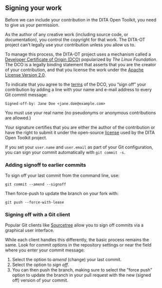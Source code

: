 ## Signing your work

<p class="lead">Before we can include your contribution in the DITA Open Toolkit, you need to give us your permission.</p>

As the author of any creative work (including source code, or documentation), you control the copyright for that work. The DITA-OT project can't legally use your contribution unless you allow us to.

To manage this process, the DITA-OT project uses a mechanism called a [Developer Certificate of Origin (DCO)][1] popularized by _The Linux Foundation_. The DCO is a legally binding statement that asserts that you are the creator of your contribution, and that you license the work under the [Apache License Version 2.0][2].

To indicate that you agree to the [terms][1] of the DCO, you “sign off” your contribution by adding a line with your name and e-mail address to every Git commit message:

    Signed-off-by: Jane Doe <jane.doe@example.com>

You must use your real name (no pseudonyms or anonymous contributions are allowed.)

Your signature certifies that you are either the author of the contribution or have the right to submit it under the open-source [license][2] used by the DITA Open Toolkit project.

If you set your `user.name` and `user.email` as part of your Git configuration, you can sign your commit automatically with `git commit -s`.

### Adding signoff to earlier commits

To sign off your last commit from the command line, use:

    git commit --amend --signoff

Then force-push to update the branch on your fork with:

    git push --force-with-lease

### Signing off with a Git client

Popular Git clients like [Sourcetree][3] allow you to sign off commits via a graphical user interface.

While each client handles this differently, the basic process remains the same. Look for commit options in the repository settings or near the field where you enter your commit message:

1. Select the option to _amend_ (change) your last commit.
2. Select the option to _sign off_.
3. You can then push the branch, making sure to select the "force push" option to update the branch in your pull request with the new (signed off) version of your commit.

[1]: http://developercertificate.org/
[2]: http://www.apache.org/licenses/LICENSE-2.0
[3]: https://www.sourcetreeapp.com
